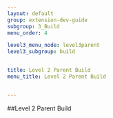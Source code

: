 ```yaml
---
layout: default
group: extension-dev-guide
subgroup: 3_Build
menu_order: 4

level3_menu_node: level3parent
level3_subgroup: build


title: Level 2 Parent Build 
menu_title: Level 2 Parent Build


---
```


##Level 2 Parent Build
